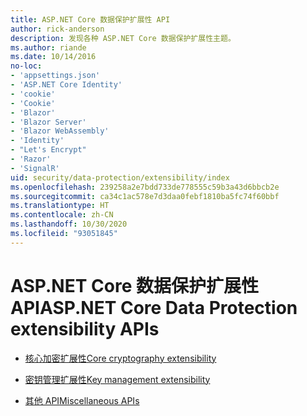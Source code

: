 ```yaml
---
title: ASP.NET Core 数据保护扩展性 API
author: rick-anderson
description: 发现各种 ASP.NET Core 数据保护扩展性主题。
ms.author: riande
ms.date: 10/14/2016
no-loc:
- 'appsettings.json'
- 'ASP.NET Core Identity'
- 'cookie'
- 'Cookie'
- 'Blazor'
- 'Blazor Server'
- 'Blazor WebAssembly'
- 'Identity'
- "Let's Encrypt"
- 'Razor'
- 'SignalR'
uid: security/data-protection/extensibility/index
ms.openlocfilehash: 239258a2e7bdd733de778555c59b3a43d6bbcb2e
ms.sourcegitcommit: ca34c1ac578e7d3daa0febf1810ba5fc74f60bbf
ms.translationtype: HT
ms.contentlocale: zh-CN
ms.lasthandoff: 10/30/2020
ms.locfileid: "93051845"
---
```

# <a name="aspnet-core-data-protection-extensibility-apis"></a><span data-ttu-id="b02f7-103">ASP.NET Core 数据保护扩展性 API</span><span class="sxs-lookup"><span data-stu-id="b02f7-103">ASP.NET Core Data Protection extensibility APIs</span></span>

* [<span data-ttu-id="b02f7-104">核心加密扩展性</span><span class="sxs-lookup"><span data-stu-id="b02f7-104">Core cryptography extensibility</span></span>](xref:security/data-protection/extensibility/core-crypto)

* [<span data-ttu-id="b02f7-105">密钥管理扩展性</span><span class="sxs-lookup"><span data-stu-id="b02f7-105">Key management extensibility</span></span>](xref:security/data-protection/extensibility/key-management)

* [<span data-ttu-id="b02f7-106">其他 API</span><span class="sxs-lookup"><span data-stu-id="b02f7-106">Miscellaneous APIs</span></span>](xref:security/data-protection/extensibility/misc-apis)
